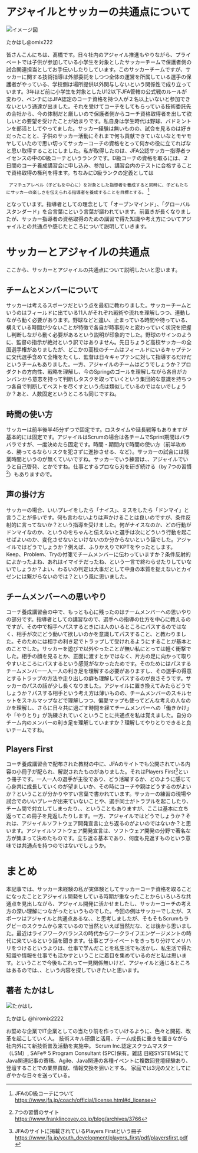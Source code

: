 # アジャイルとサッカーの共通点について

![イメージ図](/images/chap-omix222/soccer.png)

たかはし@omix222

皆さんこんにちは、髙橋です。日々社内のアジャイル推進もやりながら、プライベートでは子供が参加している小学生を対象としたサッカーチームで保護者側の試合関連担当としてお手伝いしたりしています。このサッカーチームですが、サッカーに関する技術指導は外部委託をしつつ全体の運営を所属している選手の保護者がやっている、学校側は場所提供以外関与しないという関係性で成り立っています。3年ほど前に小学生を対象としたU12以下JFA管轄の公式戦のルールが変わり、ベンチにはJFA認定のコーチ資格を持つ人が２名以上いないと参加できないという通達が出ました。それを受けてコーチをしてもらっている技術委託先の会社から、今の体制だと厳しいので保護者側からコーチ資格取得者を出して欲しいとの要望を受けたことが始まりです。私自身は学生時代は野球、バドミントンを部活としてやってました。サッカー経験は無いものの、試合を見るのは好きだったことと、子供のサッカー活動にそれまで何も貢献できていないなとモヤモヤしていたので思い切ってサッカーコーチの資格をとって何かの役に立てればなと思い取得することにしました。私が取得したのは、JFA公認サッカー指導者ライセンスの中のD級コーチというランクです。D級コーチの資格を取るには、２日間のコーチ養成講習会に申し込み、参加し、講習会内のテストに合格することで資格取得の権利を得ます。ちなみにD級ランクの定義としては

` アマチュアレベル（子どもを中心に）を対象とした指導者を養成すると同時に、子どもたちにサッカーの楽しさを伝えられる指導者を養成することを目標とする。` [^D級コーチ]

となっています。指導者としての理念として「オープンマインド」、「グローバルスタンダード」を合言葉にという言葉が謳われています。前置きが長くなりましたが、サッカー指導者の資格取得のための講習で得た知識や考え方についてアジャイルとの共通点や感じたところについて説明していきます。

# サッカーとアジャイルの共通点

ここから、サッカーとアジャイルの共通点について説明したいと思います。

## チームとメンバーについて

サッカーは考えるスポーツだという点を最初に教わりました。サッカーチームというのはフィールドに出ている11人がそれぞれ戦術や流れを理解しつつ、連動しながら動く必要があります。野球などと違い、止まっている時間や待っている、構えている時間が少ないことが特徴で各自が時事刻々と変わっていく状況を把握し判断しながら動く必要があるという説明が印象的でした。野球のサインのように、監督の指示が絶対という訳ではありません。先日ちょうど高校サッカーの全国選手権がありましたが、どこかの高校のチームはフィールドにいるキャプテンに交代選手含めて全権をたくし、監督は日々キャプテンに対して指導するだけだというチームもありました。一方、アジャイルのチームはどうでしょうか？プロダクトの方向性、戦略を理解し、今のSpringのゴールを理解しながら各自がカンバンから意志を持って判断しタスクを取っていくという集団的な意識を持ちつつ各自で判断してベストを尽くすという点は類似しているのではないでしょうか？あと、人数固定というところも同じですね。

## 時間の使い方

サッカーは前半後半45分ずつで固定です。ロスタイムや延長戦等もありますが基本的には固定です。アジャイルはScrumの場合は各チームでSprint期間はバラバラですが、一度決めたら固定です。時間・期間内で時間の使い方（前半攻める、勝ってるならリスクを犯さずに進捗させる、など）。サッカーの試合には残業時間というのが無くていいですね。サッカーでいう練習は、、アジャイルでいうと自己啓発、とかですね。仕事とするプロなら刃を研ぎ続ける（by 7つの習慣[^7つの習慣]）もありますので。

## 声の掛け方

サッカーの場合、いいプレイをしたら「ナイス」、ミスをしたら「ドンマイ」と言うことが多いです。何も言わないよりは声かけることは良いのですが、条件反射的に言ってないか？という指導を受けました。何がナイスなのか、どの行動がドンマイなのか、というのをちゃんと伝えないと選手は次にどういう行動を起こせばよいのか、変化させないといけないのか分からないという話でした。アジャイルではどうでしょうか？例えば、ふりかえりでKPTをやったとします。Keep、Problem、Tryの付箋でチームメンバーに伝わっていますか？条件反射的によかったよね、あれはイマイチだったね、という一言で終わらせたりしていないでしょうか？よい、わるいの判定は大事だとして中身の本質を捉えないとカイゼンには繋がらないのでは？という風に思いました。

## チームメンバーへの思いやり

コーチ養成講習会の中で、もっとも心に残ったのはチームメンバーへの思いやりの部分です。指導者としての講習なので、選手への指導の仕方を中心に教えるのですが、その中で相手へパスするときには人のいるところにパスするのではなく、相手が次にどう動いて欲しいのかを意識してパスすること、と教わりました。そのためには相手の利き足でトラップして受けれるようにすることが基本とのことでした。サッカーを遊びで以外やったことが無い私にとっては軽く衝撃でした。相手の顔を見るとか、正面に渡すとかではなく、片方の足に向かって取りやすいところにパスするという感覚がなかったためです。そのためにはパスするチームメンバー一人一人の利き足を理解する必要がありますし、その選手の得意とするトラップの方法や走り出しの癖も理解してパスするのが良さそうです。サッカーのパスの話が少し長くなりました。アジャイルに置き換えてみたらどうでしょうか？パスする相手という考え方は薄いものの、チームメンバーのスキルセットをスキルマップなどで理解しつつ、偏愛マップも使ってどんな考えの人なのかを理解し、さらに日々共に過ごす時間を経てチームメンバーへの「働きかけ」や「やりとり」が洗練されていくということに共通点を私は覚えました。自分のチーム内のメンバーの利き足を理解していますか？理解してやりとりできると良いチームですね。

## Players First

コーチ養成講習会で配布された教材の中に、JFAのサイトでも公開されている内容の小冊子が配られ、解説されたものがありました。それはPlayers First[^PlayersFirst]という冊子です。一人一人の選手が主役であり、どう活躍するか、どのように感じて心身共に成長していくのが望ましいか、その時にコーチや親はどうするのがよいか？ということが分かりやすい言葉で書かれています。サッカーの練習の現場や試合でのいいプレーが出来ていないことや、選手同士がトラブルを起こしたり、チーム間で対立してしまったり、、ということもありますが、ここは基本に立ち返ってこの冊子を見返したりします。一方、アジャイルではどうでしょうか？それは、アジャイルソフトウェア開発宣言に立ち返るのがよいのではないか？と思います。アジャイルソフトウェア開発宣言は、ソフトウェア開発の分野で著名な方が集まって決めたものです。立ち返る基本であり、何度も見返すものという意味では共通点を持つのではないでしょうか。

# まとめ

本記事では、サッカー未経験の私が実体験としてサッカーコーチ資格を取ることになったこととアジャイル開発をしている時期が重なったことからいろいろな共通点を見出しながら、アジャイル開発に活かせましたし、サッカーコーチの考え方の深い理解につながったというものでした。今回の例はサッカーでしたが、スポーツはアジャイルと共通点あるな、、と思考しましたが、そもそもScrumもラグビーのスクラムから来ているので当然といえば当然だな、とは後から思いました。最近はライフワークバランスの時代からワークライフエンゲージメントの時代に来ているという話を聞きます。仕事とプライベートをきっちり分けてメリハリをつけるというよりは、仕事で学んだことを私生活でも活かし、私生活で得た知識や情報を仕事でも活かすということに着目を集めているのだと私は思います。ということで今後もこれって一見関係無いけど、アジャイルと通じるところはあるのでは、、という内容を探していきたいと思います。


## 著者 たかはし

![たかはし](/images/chap-omix222/profile.jpg)

たかはし @hiromix2222

お堅めな企業でIT企業としての当たり前を作っていけるように、色々と開拓、改革を起こしていく人。
技術スキル研鑽と活用、チーム成長に重きを置きながら社内外にて新技術普及活動を実施中。
Scrum Inc.認定スクラムマスター（LSM）, SAFe® 5 Program Consultant (SPC)保有。雑誌 日経SYSTEMSにてJava関連記事の寄稿、Agile、Java関連の各種イベントに複数回登壇経験あり、登壇することでの業界貢献、情報交換を狙いとする。
家庭では3児の父としてにぎやかな日々を送っている。

[^D級コーチ]: JFAのD級コーチについて https://www.jfa.jp/coach/official/license.html#d_license

[^PlayersFirst]: JFAのサイトに掲載されているPlayers Firstという冊子 https://www.jfa.jp/youth_development/players_first/pdf/playersfirst.pdf

[^7つの習慣]: 7つの習慣のサイト https://www.franklincovey.co.jp/blog/archives/3766

